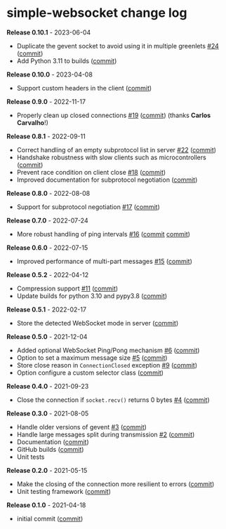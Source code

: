 # simple-websocket change log

**Release 0.10.1** - 2023-06-04

- Duplicate the gevent socket to avoid using it in multiple greenlets [#24](https://github.com/miguelgrinberg/simple-websocket/issues/24) ([commit](https://github.com/miguelgrinberg/simple-websocket/commit/ebc12b1a390ab36d8dcd020b45410da282fa8d60))
- Add Python 3.11 to builds ([commit](https://github.com/miguelgrinberg/simple-websocket/commit/df5c92a8d8b48e3482be5ad7af2628b17e6d6d07))

**Release 0.10.0** - 2023-04-08

- Support custom headers in the client ([commit](https://github.com/miguelgrinberg/simple-websocket/commit/4f5c653378e77026604b4b25b8a5373da48b5f74))

**Release 0.9.0** - 2022-11-17

- Properly clean up closed connections [#19](https://github.com/miguelgrinberg/simple-websocket/issues/19) ([commit](https://github.com/miguelgrinberg/simple-websocket/commit/9bda31010405045125b304afd633b9a9a5171335)) (thanks **Carlos Carvalho**!)

**Release 0.8.1** - 2022-09-11

- Correct handling of an empty subprotocol list in server [#22](https://github.com/miguelgrinberg/simple-websocket/issues/22) ([commit](https://github.com/miguelgrinberg/simple-websocket/commit/cf336163fbc65281163fac0c253c4281b760c169))
- Handshake robustness with slow clients such as microcontrollers ([commit](https://github.com/miguelgrinberg/simple-websocket/commit/271f8fc3ee466a0d0bd5a71543b2e50a632891dd))
- Prevent race condition on client close [#18](https://github.com/miguelgrinberg/simple-websocket/issues/18) ([commit](https://github.com/miguelgrinberg/simple-websocket/commit/e17449153b472a801df4bf2246f06a8486d91c9d))
- Improved documentation for subprotocol negotiation ([commit](https://github.com/miguelgrinberg/simple-websocket/commit/c74785482ff266c552692a330c3c71d2b9d1f438))

**Release 0.8.0** - 2022-08-08

- Support for subprotocol negotiation [#17](https://github.com/miguelgrinberg/simple-websocket/issues/17) ([commit](https://github.com/miguelgrinberg/simple-websocket/commit/04baf871e05e99d80c8905e9e9b0ff4be322e71f))

**Release 0.7.0** - 2022-07-24

- More robust handling of ping intervals [#16](https://github.com/miguelgrinberg/simple-websocket/issues/16) ([commit](https://github.com/miguelgrinberg/simple-websocket/commit/05185122a0d2548d5cbd7c3d650db9c9dd49fa76) [commit](https://github.com/miguelgrinberg/simple-websocket/commit/08bd663a918669fb12e805e08a73cae7d7aac3a1))

**Release 0.6.0** - 2022-07-15

- Improved performance of multi-part messages [#15](https://github.com/miguelgrinberg/simple-websocket/issues/15) ([commit](https://github.com/miguelgrinberg/simple-websocket/commit/ca2ea38520229ef7c881690667f23b99506f54a3))

**Release 0.5.2** - 2022-04-12

- Compression support [#11](https://github.com/miguelgrinberg/simple-websocket/issues/11) ([commit](https://github.com/miguelgrinberg/simple-websocket/commit/9277e67140a456bd34e09146732d4bdca0c6db12))
- Update builds for python 3.10 and pypy3.8 ([commit](https://github.com/miguelgrinberg/simple-websocket/commit/f44674fd8ec42b05e6ebc0571cb53ba60d3ce144))

**Release 0.5.1** - 2022-02-17

- Store the detected WebSocket mode in server ([commit](https://github.com/miguelgrinberg/simple-websocket/commit/145e3be63ad1de75eedbcfc193eb304767607bc8))

**Release 0.5.0** - 2021-12-04

- Added optional WebSocket Ping/Pong mechanism [#6](https://github.com/miguelgrinberg/simple-websocket/issues/6) ([commit](https://github.com/miguelgrinberg/simple-websocket/commit/6f13cdf74abf8627af53e03df2e84db204392a21))
- Option to set a maximum message size [#5](https://github.com/miguelgrinberg/simple-websocket/issues/5) ([commit](https://github.com/miguelgrinberg/simple-websocket/commit/b285024fc3fd75910d166fa5ad258490b70d1326))
- Store close reason in `ConnectionClosed` exception [#9](https://github.com/miguelgrinberg/simple-websocket/issues/9) ([commit](https://github.com/miguelgrinberg/simple-websocket/commit/91eaa52c659e69307e1b3a64329aafc81e3b4625))
- Option configure a custom selector class ([commit](https://github.com/miguelgrinberg/simple-websocket/commit/1b3dcf77c2aba7ccc6b0f108744f46575ef190b8))

**Release 0.4.0** - 2021-09-23

- Close the connection if `socket.recv()` returns 0 bytes [#4](https://github.com/miguelgrinberg/simple-websocket/issues/4) ([commit](https://github.com/miguelgrinberg/simple-websocket/commit/6a75a742fe28ef6fe30ca901144478c466640967))

**Release 0.3.0** - 2021-08-05

- Handle older versions of gevent [#3](https://github.com/miguelgrinberg/simple-websocket/issues/3) ([commit](https://github.com/miguelgrinberg/simple-websocket/commit/5ce50802d053bf04d1f6f8c43569105bc5c0b389))
- Handle large messages split during transmission [#2](https://github.com/miguelgrinberg/simple-websocket/issues/2) ([commit](https://github.com/miguelgrinberg/simple-websocket/commit/e16058daf6d0329028b7f9b81f65f13b64e8e45b))
- Documentation ([commit](https://github.com/miguelgrinberg/simple-websocket/commit/02cbe78c723b298af9114989c41b8660b8aad3fb))
- GitHub builds ([commit](https://github.com/miguelgrinberg/simple-websocket/commit/e846f0f86f8bdfed6fb2e7f5fff62abad6de518c))
- Unit tests

**Release 0.2.0** - 2021-05-15

- Make the closing of the connection more resilient to errors ([commit](https://github.com/miguelgrinberg/simple-websocket/commit/6cdf24a8fc1fb782db968e6d4526cced6984d5a4))
- Unit testing framework ([commit](https://github.com/miguelgrinberg/simple-websocket/commit/35de1658593a153b6926f05b3e3b2eadda814a47))

**Release 0.1.0** - 2021-04-18

- initial commit ([commit](https://github.com/miguelgrinberg/simple-websocket/commit/1ddd63d230950f40683a7771eb3ce6ae7d199c23))
